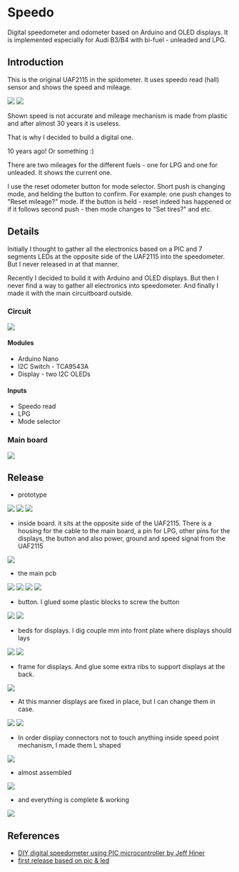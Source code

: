# Speedo
Digital speedometer and odometer based on Arduino and OLED displays. 
It is implemented especially for Audi B3/B4 with bi-fuel - unleaded and LPG.

## Introduction

This is the original UAF2115 in the spidometer. It uses speedo read (hall) sensor and shows the speed and mileage. 

![](https://github.com/oritomov/speedo/blob/master/git/arduino/uaf2115.JPG)
![](https://github.com/oritomov/speedo/blob/master/git/uaf2115.png)

Shown speed is not accurate and mileage mechanism is made from plastic and after almost 30 years it is useless.

That is why I decided to build a digital one.

10 years ago! Or something :)

There are two mileages for the different fuels - one for LPG and one for unleaded. It shows the current one.

I use the reset odometer button for mode selector. Short push is changing mode, and helding the button to confirm. For example: one push changes to "Reset mileage?" mode. If the button is held - reset indeed has happened or if it follows second push - then mode changes to "Set tires?" and etc. 

## Details

Initially I thought to gather all the electronics based on a PIC and 7 segments LEDs at the opposite side of the UAF2115 into the speedometer. But I never released in at that manner.

Recently I decided to build it with Arduino and OLED displays. But then I never find a way to gather all electronics into speedometer. And finally I made it with the main circuitboard outside.

### Circuit

![](https://github.com/oritomov/speedo/blob/master/git/arduino/scheme.png)

#### Modules

  * Arduino Nano
  * I2C Switch - TCA9543A
  * Display - two I2C OLEDs 

#### Inputs

  * Speedo read
  * LPG
  * Mode selector

### Main board

![](https://github.com/oritomov/speedo/blob/master/git/arduino/pcb.png)

## Release

  * prototype

![](https://github.com/oritomov/speedo/blob/master/git/arduino/proto1.JPG)
![](https://github.com/oritomov/speedo/blob/master/git/arduino/proto2.JPG)
![](https://github.com/oritomov/speedo/blob/master/git/arduino/proto3.JPG)


 * inside board. it sits at the opposite side of the UAF2115. There is a housing for the cable to the main board, a pin for LPG,  other pins for the displays, the button and also power, ground and speed signal from the UAF2115

![](https://github.com/oritomov/speedo/blob/master/git/arduino/proto4.JPG)


  * the main pcb

![](https://github.com/oritomov/speedo/blob/master/git/arduino/pcb_top.JPG)
![](https://github.com/oritomov/speedo/blob/master/git/arduino/pcb_bottom.JPG)
![](https://github.com/oritomov/speedo/blob/master/git/arduino/pcb1.JPG)
![](https://github.com/oritomov/speedo/blob/master/git/arduino/pcb2.JPG)


  * button. I glued some plastic blocks to screw the button 

![](https://github.com/oritomov/speedo/blob/master/git/arduino/button1.JPG)
![](https://github.com/oritomov/speedo/blob/master/git/arduino/button2.JPG)


  * beds for displays. I dig couple mm into front plate where displays should lays

![](https://github.com/oritomov/speedo/blob/master/git/arduino/display_beds.JPG)
![](https://github.com/oritomov/speedo/blob/master/git/arduino/display_in_beds.JPG)


  * frame for displays. And glue some extra ribs to support displays at the back.

![](https://github.com/oritomov/speedo/blob/master/git/arduino/display_frame.JPG)


  * At this manner displays are fixed in place, but I can change them in case.

![](https://github.com/oritomov/speedo/blob/master/git/arduino/display_framed.JPG)
![](https://github.com/oritomov/speedo/blob/master/git/arduino/display_mounted.JPG)


  * In order display connectors not to touch anything inside speed point mechanism, I made them L shaped

![](https://github.com/oritomov/speedo/blob/master/git/arduino/l_cable.JPG)


  * almost assembled

![](https://github.com/oritomov/speedo/blob/master/git/arduino/display_test.JPG)


  * and everything is complete & working

![](https://github.com/oritomov/speedo/blob/master/git/arduino/ready_and_working.JPG)

## References

  * [DIY digital speedometer using PIC microcontroller by Jeff Hiner](http://www.randomwisdom.com/2007/10/digital-speedometer-using-pic-microcontroller/)
  * [first release based on pic & led](https://github.com/oritomov/speedo/blob/master/git/pic/README.md)

